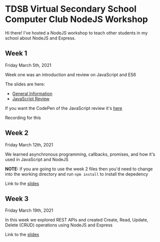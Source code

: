 # TDSB Virtual Secondary School Computer Club NodeJS Workshop

Hi there! I've hosted a NodeJS workshop to teach other students in my school about NodeJS and Express.

## Week 1

Friday March 5th, 2021

Week one was an introduction and review on JavaScript and ES6

The slides are here:
- [General Information](https://docs.google.com/presentation/d/1c6BjnVvfqVRXsnboQ20Claod2UgRzqJL-LVUk4Eb4Es/edit?usp=sharing)
- [JavaScript Review](https://docs.google.com/presentation/d/1HfoEPHKK0a6Kq-HVtysRkjX9xLhVtJA0akqEiyqoGuE/edit?usp=sharing)

If you want the CodePen of the JavaScript review it's [here](https://codepen.io/destroyer22719/pen/yLVxyyE)

Recording for this 

## Week 2
Friday March 12th, 2021

We learned asynchronous programming, callbacks, promises, and how it's used in JavaScript and NodeJS

**NOTE:** if you are going to use the week 2 files then you'd need to change into the working directory and run `npm install` to install the depedency

Link to the [slides](https://docs.google.com/presentation/d/1CBYOwQKVkHQrhWeGbRld6SP8zW5mPBwncymEFevrrjE/edit?usp=sharing)

## Week 3
Friday March 19th, 2021

In this week we explored REST APIs and created Create, Read, Update, Delete (CRUD) operations using NodeJS and Express

Link to the [slides](https://docs.google.com/presentation/d/1ZFs45EwycM1XUcDc7_T1gVIjFQQhRLqYuP_WdiGnIq0/edit?usp=sharing)